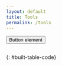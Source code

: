 ```yaml
---
layout: default
title: Tools
permalink: /tools
---
```


<button type="button" name="button" class="btn" onclick="buildTable()">Button element</button>

<div id="built-table" class="table-wrapper"></div>

```
```
{: #built-table-code}